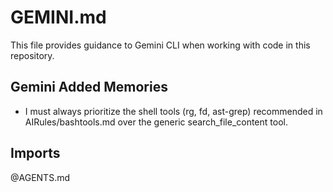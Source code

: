 # GEMINI.md

This file provides guidance to Gemini CLI when working with code in this repository.

## Gemini Added Memories
- I must always prioritize the shell tools (rg, fd, ast-grep) recommended in AIRules/bashtools.md over the generic search_file_content tool.

## Imports
@AGENTS.md
